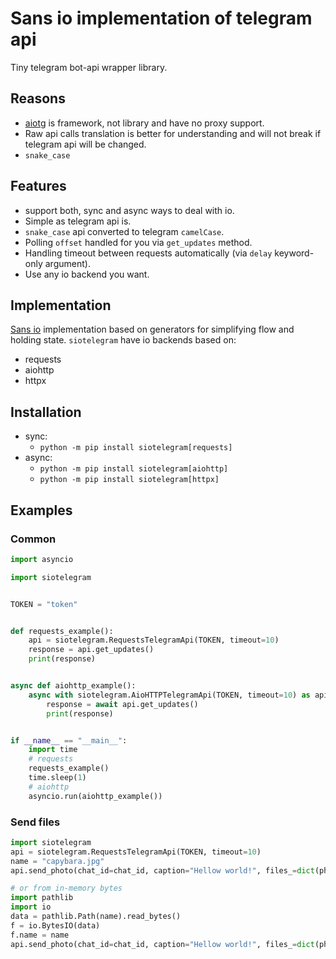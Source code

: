 # Sans io implementation of telegram api
Tiny telegram bot-api wrapper library.

## Reasons
* [aiotg](https://github.com/szastupov/aiotg) is framework, not library and have no proxy support.
* Raw api calls translation is better for understanding and will not break if telegram api will be changed.
* `snake_case`

## Features
* support both, sync and async ways to deal with io.
* Simple as telegram api is.
* `snake_case` api converted to telegram `camelCase`.
* Polling `offset` handled for you via `get_updates` method.
* Handling timeout between requests automatically (via `delay` keyword-only argument).
* Use any io backend you want.

## Implementation
[Sans io](http://sans-io.readthedocs.io/) implementation based on generators
for simplifying flow and holding state. `siotelegram` have io backends based on:
* requests
* aiohttp
* httpx

## Installation
* sync:
    * `python -m pip install siotelegram[requests]`
* async:
    * `python -m pip install siotelegram[aiohttp]`
    * `python -m pip install siotelegram[httpx]`

## Examples

### Common
``` python
import asyncio

import siotelegram


TOKEN = "token"


def requests_example():
    api = siotelegram.RequestsTelegramApi(TOKEN, timeout=10)
    response = api.get_updates()
    print(response)


async def aiohttp_example():
    async with siotelegram.AioHTTPTelegramApi(TOKEN, timeout=10) as api:
        response = await api.get_updates()
        print(response)


if __name__ == "__main__":
    import time
    # requests
    requests_example()
    time.sleep(1)
    # aiohttp
    asyncio.run(aiohttp_example())
```

### Send files
``` python
import siotelegram
api = siotelegram.RequestsTelegramApi(TOKEN, timeout=10)
name = "capybara.jpg"
api.send_photo(chat_id=chat_id, caption="Hellow world!", files_=dict(photo=open(, "rb")))

# or from in-memory bytes
import pathlib
import io
data = pathlib.Path(name).read_bytes()
f = io.BytesIO(data)
f.name = name
api.send_photo(chat_id=chat_id, caption="Hellow world!", files_=dict(photo=f))
```
